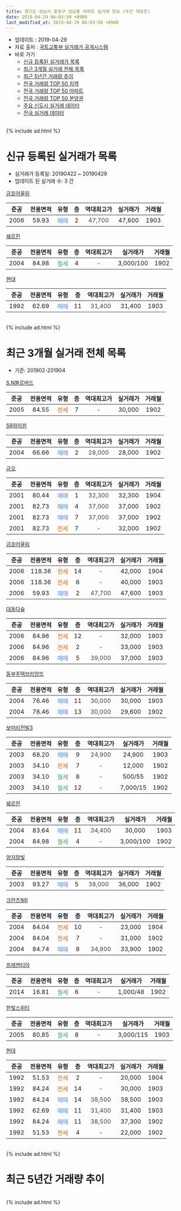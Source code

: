 ```yaml
---
title: 경기도 성남시 중원구 성남동 아파트 실거래 정보 (주간 레포트)
date: 2019-04-29 06:03:50 +0900
last_modified_at: 2019-04-29 06:03:50 +0900
---
```


* 업데이트 : 2019-04-29
* 자료 출처 : [국토교통부 실거래가 공개시스템](http://rt.molit.go.kr)
* 바로 가기
    * [신규 등록된 실거래가 목록](#신규-등록된-실거래가-목록)
    * [최근 3개월 실거래 전체 목록](#최근-3개월-실거래-전체-목록)
    * [최근 5년간 거래량 추이](#최근-5년간-거래량-추이)
    * [전국 거래량 TOP 50 지역](https://inasie.github.io/apt-trade-info/최근-3개월-전국에서-가장-거래가-많이-발생한-지역)
    * [전국 거래량 TOP 50 아파트](https://inasie.github.io/apt-trade-info/최근-3개월-전국에서-가장-거래가-많이-발생한-아파트)
    * [전국 거래량 TOP 50 분양권](https://inasie.github.io/apt-trade-info/최근-3개월-전국에서-가장-거래가-많이-발생한-분양권)
    * [주요 신도시 실거래 데이터](https://inasie.github.io/apt-trade-info/주요-신도시)
    * [전국 실거래 데이터](https://inasie.github.io/apt-trade-info/전국)
<br>
{% include ad.html %}
<br>

# 신규 등록된 실거래가 목록
* 실거래가 등록일: 20190422 ~ 20190429
* 업데이트 된 실거래 수: 3 건


[금호어울림](https://search.naver.com/search.naver?query=%EA%B2%BD%EA%B8%B0%EB%8F%84+%EC%84%B1%EB%82%A8%EC%8B%9C+%EC%A4%91%EC%9B%90%EA%B5%AC+%EC%84%B1%EB%82%A8%EB%8F%99+%EA%B8%88%ED%98%B8%EC%96%B4%EC%9A%B8%EB%A6%BC)

|준공|전용면적|유형|층|역대최고가|실거래가|거래월|
|:---:|:---:|:---:|:---:|:---:|:---:|:---:|
|2006|59.93|<span style="color:#4285f3">매매</span>|2|<span style="color:#444444">47,700</span>|47,600|1903|

[쉐르진](https://search.naver.com/search.naver?query=%EA%B2%BD%EA%B8%B0%EB%8F%84+%EC%84%B1%EB%82%A8%EC%8B%9C+%EC%A4%91%EC%9B%90%EA%B5%AC+%EC%84%B1%EB%82%A8%EB%8F%99+%EC%89%90%EB%A5%B4%EC%A7%84)

|준공|전용면적|유형|층|역대최고가|실거래가|거래월|
|:---:|:---:|:---:|:---:|:---:|:---:|:---:|
|2004|84.98|<span style="color:#34a853">월세</span>|4|<span style="color:#444444">-</span>|3,000/100|1902|

[현대](https://search.naver.com/search.naver?query=%EA%B2%BD%EA%B8%B0%EB%8F%84+%EC%84%B1%EB%82%A8%EC%8B%9C+%EC%A4%91%EC%9B%90%EA%B5%AC+%EC%84%B1%EB%82%A8%EB%8F%99+%ED%98%84%EB%8C%80)

|준공|전용면적|유형|층|역대최고가|실거래가|거래월|
|:---:|:---:|:---:|:---:|:---:|:---:|:---:|
|1992|62.69|<span style="color:#4285f3">매매</span>|11|<span style="color:#444444">31,400</span>|31,400|1903|


<br>
{% include ad.html %}
<br>

# 최근 3개월 실거래 전체 목록
* 기준: 201902-201904


[S.N블르버드](https://search.naver.com/search.naver?query=%EA%B2%BD%EA%B8%B0%EB%8F%84+%EC%84%B1%EB%82%A8%EC%8B%9C+%EC%A4%91%EC%9B%90%EA%B5%AC+%EC%84%B1%EB%82%A8%EB%8F%99+S.N%EB%B8%94%EB%A5%B4%EB%B2%84%EB%93%9C)

|준공|전용면적|유형|층|역대최고가|실거래가|거래월|
|:---:|:---:|:---:|:---:|:---:|:---:|:---:|
|2005|84.55|<span style="color:#ff5a00">전세</span>|7|<span style="color:#444444">-</span>|30,000|1902|

[SR하이원](https://search.naver.com/search.naver?query=%EA%B2%BD%EA%B8%B0%EB%8F%84+%EC%84%B1%EB%82%A8%EC%8B%9C+%EC%A4%91%EC%9B%90%EA%B5%AC+%EC%84%B1%EB%82%A8%EB%8F%99+SR%ED%95%98%EC%9D%B4%EC%9B%90)

|준공|전용면적|유형|층|역대최고가|실거래가|거래월|
|:---:|:---:|:---:|:---:|:---:|:---:|:---:|
|2004|66.66|<span style="color:#4285f3">매매</span>|2|<span style="color:#444444">28,000</span>|28,000|1902|

[금오](https://search.naver.com/search.naver?query=%EA%B2%BD%EA%B8%B0%EB%8F%84+%EC%84%B1%EB%82%A8%EC%8B%9C+%EC%A4%91%EC%9B%90%EA%B5%AC+%EC%84%B1%EB%82%A8%EB%8F%99+%EA%B8%88%EC%98%A4)

|준공|전용면적|유형|층|역대최고가|실거래가|거래월|
|:---:|:---:|:---:|:---:|:---:|:---:|:---:|
|2001|80.44|<span style="color:#4285f3">매매</span>|1|<span style="color:#444444">32,300</span>|32,300|1904|
|2001|82.73|<span style="color:#4285f3">매매</span>|4|<span style="color:#444444">37,000</span>|37,000|1902|
|2001|82.73|<span style="color:#4285f3">매매</span>|7|<span style="color:#444444">37,000</span>|37,000|1902|
|2001|82.73|<span style="color:#ff5a00">전세</span>|7|<span style="color:#444444">-</span>|32,000|1902|

[금호어울림](https://search.naver.com/search.naver?query=%EA%B2%BD%EA%B8%B0%EB%8F%84+%EC%84%B1%EB%82%A8%EC%8B%9C+%EC%A4%91%EC%9B%90%EA%B5%AC+%EC%84%B1%EB%82%A8%EB%8F%99+%EA%B8%88%ED%98%B8%EC%96%B4%EC%9A%B8%EB%A6%BC)

|준공|전용면적|유형|층|역대최고가|실거래가|거래월|
|:---:|:---:|:---:|:---:|:---:|:---:|:---:|
|2006|118.36|<span style="color:#ff5a00">전세</span>|14|<span style="color:#444444">-</span>|42,000|1904|
|2006|118.36|<span style="color:#ff5a00">전세</span>|6|<span style="color:#444444">-</span>|40,000|1903|
|2006|59.93|<span style="color:#4285f3">매매</span>|2|<span style="color:#444444">47,700</span>|47,600|1903|

[대동다숲](https://search.naver.com/search.naver?query=%EA%B2%BD%EA%B8%B0%EB%8F%84+%EC%84%B1%EB%82%A8%EC%8B%9C+%EC%A4%91%EC%9B%90%EA%B5%AC+%EC%84%B1%EB%82%A8%EB%8F%99+%EB%8C%80%EB%8F%99%EB%8B%A4%EC%88%B2)

|준공|전용면적|유형|층|역대최고가|실거래가|거래월|
|:---:|:---:|:---:|:---:|:---:|:---:|:---:|
|2006|84.96|<span style="color:#ff5a00">전세</span>|12|<span style="color:#444444">-</span>|32,000|1903|
|2006|84.96|<span style="color:#ff5a00">전세</span>|2|<span style="color:#444444">-</span>|33,000|1903|
|2006|84.96|<span style="color:#4285f3">매매</span>|5|<span style="color:#444444">39,000</span>|37,000|1903|

[동부주택브리앙뜨](https://search.naver.com/search.naver?query=%EA%B2%BD%EA%B8%B0%EB%8F%84+%EC%84%B1%EB%82%A8%EC%8B%9C+%EC%A4%91%EC%9B%90%EA%B5%AC+%EC%84%B1%EB%82%A8%EB%8F%99+%EB%8F%99%EB%B6%80%EC%A3%BC%ED%83%9D%EB%B8%8C%EB%A6%AC%EC%95%99%EB%9C%A8)

|준공|전용면적|유형|층|역대최고가|실거래가|거래월|
|:---:|:---:|:---:|:---:|:---:|:---:|:---:|
|2004|76.46|<span style="color:#4285f3">매매</span>|11|<span style="color:#444444">30,000</span>|30,000|1903|
|2004|76.46|<span style="color:#4285f3">매매</span>|13|<span style="color:#444444">30,000</span>|29,600|1902|

[보미리전빌3](https://search.naver.com/search.naver?query=%EA%B2%BD%EA%B8%B0%EB%8F%84+%EC%84%B1%EB%82%A8%EC%8B%9C+%EC%A4%91%EC%9B%90%EA%B5%AC+%EC%84%B1%EB%82%A8%EB%8F%99+%EB%B3%B4%EB%AF%B8%EB%A6%AC%EC%A0%84%EB%B9%8C3)

|준공|전용면적|유형|층|역대최고가|실거래가|거래월|
|:---:|:---:|:---:|:---:|:---:|:---:|:---:|
|2003|68.20|<span style="color:#4285f3">매매</span>|9|<span style="color:#444444">24,900</span>|24,900|1903|
|2003|34.10|<span style="color:#ff5a00">전세</span>|7|<span style="color:#444444">-</span>|12,000|1902|
|2003|34.10|<span style="color:#34a853">월세</span>|8|<span style="color:#444444">-</span>|500/55|1902|
|2003|34.10|<span style="color:#34a853">월세</span>|12|<span style="color:#444444">-</span>|7,000/15|1902|

[쉐르진](https://search.naver.com/search.naver?query=%EA%B2%BD%EA%B8%B0%EB%8F%84+%EC%84%B1%EB%82%A8%EC%8B%9C+%EC%A4%91%EC%9B%90%EA%B5%AC+%EC%84%B1%EB%82%A8%EB%8F%99+%EC%89%90%EB%A5%B4%EC%A7%84)

|준공|전용면적|유형|층|역대최고가|실거래가|거래월|
|:---:|:---:|:---:|:---:|:---:|:---:|:---:|
|2004|83.64|<span style="color:#4285f3">매매</span>|11|<span style="color:#444444">34,400</span>|30,000|1903|
|2004|84.98|<span style="color:#34a853">월세</span>|4|<span style="color:#444444">-</span>|3,000/100|1902|

[양지참빛](https://search.naver.com/search.naver?query=%EA%B2%BD%EA%B8%B0%EB%8F%84+%EC%84%B1%EB%82%A8%EC%8B%9C+%EC%A4%91%EC%9B%90%EA%B5%AC+%EC%84%B1%EB%82%A8%EB%8F%99+%EC%96%91%EC%A7%80%EC%B0%B8%EB%B9%9B)

|준공|전용면적|유형|층|역대최고가|실거래가|거래월|
|:---:|:---:|:---:|:---:|:---:|:---:|:---:|
|2003|93.27|<span style="color:#4285f3">매매</span>|5|<span style="color:#444444">38,000</span>|36,000|1902|

[크란츠빌Ⅱ](https://search.naver.com/search.naver?query=%EA%B2%BD%EA%B8%B0%EB%8F%84+%EC%84%B1%EB%82%A8%EC%8B%9C+%EC%A4%91%EC%9B%90%EA%B5%AC+%EC%84%B1%EB%82%A8%EB%8F%99+%ED%81%AC%EB%9E%80%EC%B8%A0%EB%B9%8C%E2%85%A1)

|준공|전용면적|유형|층|역대최고가|실거래가|거래월|
|:---:|:---:|:---:|:---:|:---:|:---:|:---:|
|2004|84.04|<span style="color:#ff5a00">전세</span>|10|<span style="color:#444444">-</span>|23,000|1904|
|2004|84.04|<span style="color:#ff5a00">전세</span>|7|<span style="color:#444444">-</span>|31,000|1902|
|2004|84.74|<span style="color:#4285f3">매매</span>|8|<span style="color:#444444">34,800</span>|33,900|1902|

[프레젠티아](https://search.naver.com/search.naver?query=%EA%B2%BD%EA%B8%B0%EB%8F%84+%EC%84%B1%EB%82%A8%EC%8B%9C+%EC%A4%91%EC%9B%90%EA%B5%AC+%EC%84%B1%EB%82%A8%EB%8F%99+%ED%94%84%EB%A0%88%EC%A0%A0%ED%8B%B0%EC%95%84)

|준공|전용면적|유형|층|역대최고가|실거래가|거래월|
|:---:|:---:|:---:|:---:|:---:|:---:|:---:|
|2014|16.81|<span style="color:#34a853">월세</span>|6|<span style="color:#444444">-</span>|1,000/48|1902|

[한빛스위티](https://search.naver.com/search.naver?query=%EA%B2%BD%EA%B8%B0%EB%8F%84+%EC%84%B1%EB%82%A8%EC%8B%9C+%EC%A4%91%EC%9B%90%EA%B5%AC+%EC%84%B1%EB%82%A8%EB%8F%99+%ED%95%9C%EB%B9%9B%EC%8A%A4%EC%9C%84%ED%8B%B0)

|준공|전용면적|유형|층|역대최고가|실거래가|거래월|
|:---:|:---:|:---:|:---:|:---:|:---:|:---:|
|2005|80.85|<span style="color:#34a853">월세</span>|8|<span style="color:#444444">-</span>|3,000/115|1903|

[현대](https://search.naver.com/search.naver?query=%EA%B2%BD%EA%B8%B0%EB%8F%84+%EC%84%B1%EB%82%A8%EC%8B%9C+%EC%A4%91%EC%9B%90%EA%B5%AC+%EC%84%B1%EB%82%A8%EB%8F%99+%ED%98%84%EB%8C%80)

|준공|전용면적|유형|층|역대최고가|실거래가|거래월|
|:---:|:---:|:---:|:---:|:---:|:---:|:---:|
|1992|51.53|<span style="color:#ff5a00">전세</span>|2|<span style="color:#444444">-</span>|20,000|1904|
|1992|84.24|<span style="color:#ff5a00">전세</span>|14|<span style="color:#444444">-</span>|30,000|1903|
|1992|84.24|<span style="color:#4285f3">매매</span>|14|<span style="color:#444444">38,500</span>|38,500|1903|
|1992|62.69|<span style="color:#4285f3">매매</span>|11|<span style="color:#444444">31,400</span>|31,400|1903|
|1992|84.24|<span style="color:#4285f3">매매</span>|11|<span style="color:#444444">38,500</span>|37,300|1902|
|1992|51.53|<span style="color:#ff5a00">전세</span>|4|<span style="color:#444444">-</span>|22,000|1902|


<br>
{% include ad.html %}
<br>

# 최근 5년간 거래량 추이


<div style="width:100%;">
    <canvas id="deal_progress" height="200"></canvas>
</div>

<script>
new Chart(document.getElementById("deal_progress"), {
    type: 'line',
    data: {
        labels: ['201404','201405','201406','201407','201408','201409','201410','201411','201412','201501','201502','201503','201504','201505','201506','201507','201508','201509','201510','201511','201512','201601','201602','201603','201604','201605','201606','201607','201608','201609','201610','201611','201612','201701','201702','201703','201704','201705','201706','201707','201708','201709','201710','201711','201712','201801','201802','201803','201804','201805','201806','201807','201808','201809','201810','201811','201812','201901','201902','201903','201904'],
        datasets: [{
            label: '매매',
            pointRadius: 1,
            data: [22, 11, 9, 6, 19, 23, 21, 18, 8, 20, 26, 40, 25, 12, 14, 17, 16, 11, 23, 11, 8, 8, 4, 19, 16, 50, 19, 16, 18, 23, 25, 9, 12, 7, 11, 8, 22, 13, 14, 14, 9, 18, 17, 12, 6, 15, 9, 29, 13, 4, 9, 6, 16, 19, 9, 9, 4, 6, 7, 7, 1],
            borderColor: "rgba(255, 201, 14, 1)",
            backgroundColor: "rgba(255, 201, 14, 0.5)",
            fill: false,
            lineTension: 0
        },{
            label: '전월세',
            pointRadius: 1,
            data: [26, 19, 9, 19, 14, 18, 15, 20, 16, 25, 18, 23, 15, 9, 16, 16, 14, 17, 17, 9, 11, 11, 20, 11, 19, 13, 10, 15, 12, 5, 13, 10, 14, 11, 16, 18, 13, 9, 12, 20, 16, 34, 18, 14, 13, 20, 11, 15, 16, 15, 10, 15, 10, 13, 10, 6, 16, 11, 9, 5, 3],
            borderColor: "rgba(0, 141, 185, 1)",
            backgroundColor: "rgba(0, 141, 185, 0.5)",
            fill: false,
            lineTension: 0
        }
        ]
    },
    options: {
        responsive: true,
        title: {
            display: false
        },
        tooltips: {
            mode: 'index',
            intersect: false
        },
        hover: {
            mode: 'nearest',
            intersect: true
        },
        scales: {
            xAxes: [{
                display: true,
                scaleLabel: {
                    display: true,
                    labelString: '년/월'
                }
            }],
            yAxes: [{
                display: true,
                ticks: {
                    suggestedMin: 0,
                },
                scaleLabel: {
                    display: true,
                    labelString: '실거래 수'
                }
            }]
        }
    }
});

</script>


<br>
{% include ad.html %}
<br>

